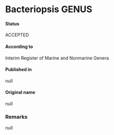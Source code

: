 # Bacteriopsis GENUS

#### Status
ACCEPTED

#### According to
Interim Register of Marine and Nonmarine Genera

#### Published in
null

#### Original name
null

### Remarks
null